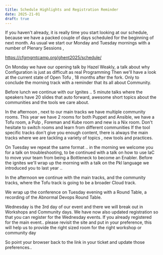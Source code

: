 ```yaml
---
title: Schedule Highlights and Registration Reminder
date: 2025-21-01
draft: true
---
```



If you haven't already, it is really time you start looking at our schedule, because we have a packed couple of days scheduled for the beginning of next month.
As usual we start our Monday and Tuesday mornings with a number of Plenary Sessions , 


https://cfgmgmtcamp.org/ghent2025/schedule/


On Monday we have our opening talk by Hazel Weakly, a talk about why Configuration is just as difficult as real Programming 
Then we'll have a look at the current state of  Open Tofu , 18 months after the fork.
Only to conclude the morning track with a reminder that its all about Community.

Before lunch we continue with our Ignites .. 5 minute talks where the speakers have 20 slides that auto forward,
awesome short topics about the communities and the tools we care about.

In the afternoon , next to our main tracks we have multiple community rooms.
This year we have 2 rooms for both Puppet and Ansible,  we have a Tofu room, a Pulp , Foreman and Kube room 
and new is a Nix room.  Don't hesitate to switch rooms and learn from different communities
If the tool specific tracks don't give you enough content, there is always the main tracks 
where we are tackling a variety of  topics , new tools and practices.


On Tuesday we repeat the same format ..  in the morning 
we welcome you for a talk on troubleshooting, to be continued with a talk on how to use IaC to move your 
team from being a Bottleneck to become an Enabler.   Before the ignites we'll wrap up the morning with a talk 
on the Pkl language we introduced you to last year ..

In the afternoon we continue with the main tracks,  and the community tracks, where the Tofu track is going 
to be a broader Cloud track.


We wrap up the conference on Tuesday evening with a Round Table, a recording of the Abnormal Devops Round Table.


Wednesday is the 3rd day of our event and there we will break out in Workshops and Community days.
We have now also updated registration so that you can register for the Wednesday events.
If you already registered for the main event..  please revisit the site and put in your preference, this will 
help us to provide the right sized room for the right workshop or community day

So point your browser back to the link in your ticket and update those preferences..



